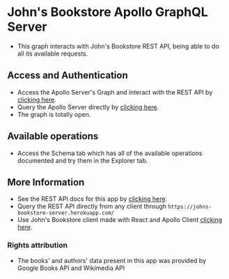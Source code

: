 # John's Bookstore Apollo GraphQL Server
* This graph interacts with John's Bookstore REST API, being able to do all its available requests.

## Access and Authentication
* Access the Apollo Server's Graph and interact with the REST API by [clicking here](https://shorturl.at/ghix4).
* Query the Apollo Server directly by [clicking here](https://shorturl.at/AMU23).
* The graph is totally open.

## Available operations
* Access the Schema tab which has all of the available operations documented and try them in the Explorer tab.

## More Information
* See the REST API docs for this app by [clicking here](https://johns-bookstore-server.herokuapp.com/).
* Query the REST API directly from any client through `https://johns-bookstore-server.herokuapp.com/`
* Use John's Bookstore client made with React and Apollo Client [clicking here](https://johns-bookstore-client.herokuapp.com/).

### Rights attribution
* The books' and authors' data present in this app was provided by Google Books API and Wikimedia API